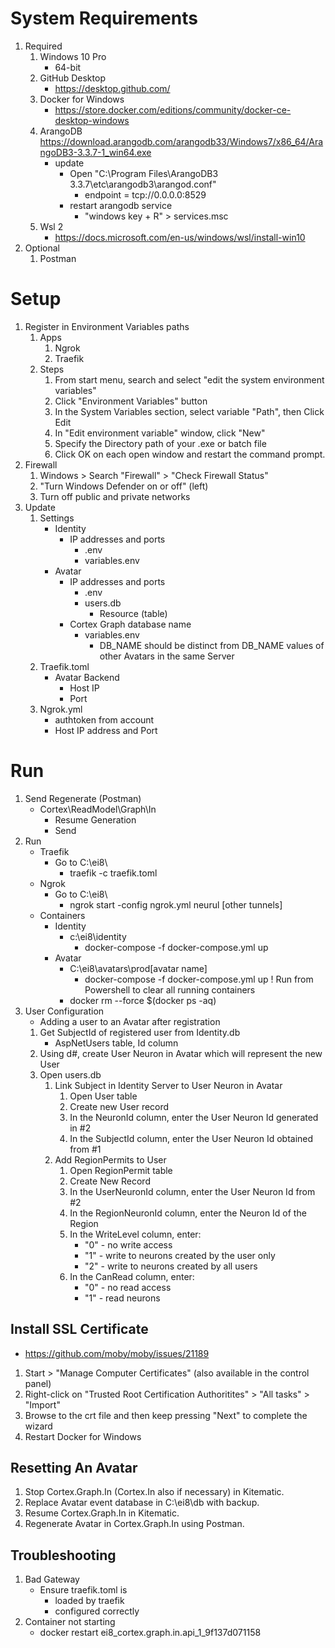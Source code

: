 System Requirements
===================
1. Required
	1. Windows 10 Pro
		- 64-bit
	2. GitHub Desktop
		- https://desktop.github.com/
	3. Docker for Windows
		- https://store.docker.com/editions/community/docker-ce-desktop-windows
	4. ArangoDB
		https://download.arangodb.com/arangodb33/Windows7/x86_64/ArangoDB3-3.3.7-1_win64.exe
		- update 
			- Open "C:\Program Files\ArangoDB3 3.3.7\etc\arangodb3\arangod.conf"
				- endpoint = tcp://0.0.0.0:8529
			- restart arangodb service
				- "windows key + R" > services.msc
	5. Wsl 2
		- https://docs.microsoft.com/en-us/windows/wsl/install-win10
2. Optional
	1. Postman

Setup
=====
1. Register in Environment Variables paths
	1. Apps
		1. Ngrok
		2. Traefik
	2. Steps
		1. From start menu, search and select "edit the system environment variables"
		2. Click "Environment Variables" button
		3. In the System Variables section, select variable "Path", then Click Edit
		4. In "Edit environment variable" window, click "New"
		5. Specify the Directory path of your .exe or batch file
		6. Click OK on each open window and restart the command prompt.
2. Firewall
	1. Windows > Search "Firewall" > "Check Firewall Status"
	2. "Turn Windows Defender on or off" (left)
	3. Turn off public and private networks
3. Update 
	1. Settings
		- Identity 
			- IP addresses and ports
				- .env
				- variables.env
		- Avatar
			- IP addresses and ports
				- .env
				- users.db
					- Resource (table)
			- Cortex Graph database name
				- variables.env
					- DB_NAME should be distinct from DB_NAME values of other Avatars in the same Server
	2. Traefik.toml
		- Avatar Backend
			- Host IP 
			- Port
	3. Ngrok.yml
		- authtoken from account
		- Host IP address and Port

Run
===
1. Send Regenerate (Postman) 
	- Cortex\ReadModel\Graph\In
		- Resume Generation
		- Send
2. Run 
	- Traefik
		- Go to C:\ei8\
			- traefik -c traefik.toml
	- Ngrok
		- Go to C:\ei8\ 
			- ngrok start -config ngrok.yml neurul [other tunnels]
	- Containers
		- Identity
			- c:\ei8\identity
				- docker-compose -f docker-compose.yml up
		- Avatar
			- C:\ei8\avatars\prod\[avatar name]
				- docker-compose -f docker-compose.yml up
		! Run from Powershell to clear all running containers
			- docker rm --force $(docker ps -aq)
3. User Configuration
	- Adding a user to an Avatar after registration
	1. Get SubjectId of registered user from Identity.db
		- AspNetUsers table, Id column
	2. Using d#, create User Neuron in Avatar which will represent the new User
	3. Open users.db
		1. Link Subject in Identity Server to User Neuron in Avatar
			1. Open User table
			2. Create new User record
			3. In the NeuronId column, enter the User Neuron Id generated in #2
			4. In the SubjectId column, enter the User Neuron Id obtained from #1
		2. Add RegionPermits to User
			1. Open RegionPermit table
			2. Create New Record
			3. In the UserNeuronId column, enter the User Neuron Id from #2
			4. In the RegionNeuronId column, enter the Neuron Id of the Region
			5. In the WriteLevel column, enter:
				- "0" - no write access
				- "1" - write to neurons created by the user only
				- "2" - write to neurons created by all users
			6. In the CanRead column, enter:
				- "0" - no read access
				- "1" - read neurons

Install SSL Certificate 
-----------------------
- https://github.com/moby/moby/issues/21189
1. Start > "Manage Computer Certificates" (also available in the control panel)
2. Right-click on "Trusted Root Certification Authoritites" > "All tasks" > "Import"
3. Browse to the crt file and then keep pressing "Next" to complete the wizard
4. Restart Docker for Windows

Resetting An Avatar
-------------------
1. Stop Cortex.Graph.In (Cortex.In also if necessary) in Kitematic.
2. Replace Avatar event database in C:\ei8\db with backup.
3. Resume Cortex.Graph.In in Kitematic.
4. Regenerate Avatar in Cortex.Graph.In using Postman.

Troubleshooting
---------------
1. Bad Gateway
	- Ensure traefik.toml is
		- loaded by traefik
		- configured correctly
2. Container not starting
	- docker restart ei8_cortex.graph.in.api_1_9f137d071158

